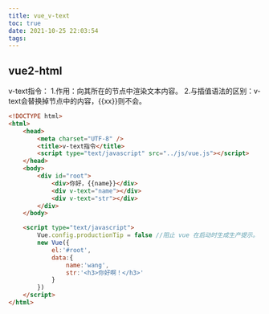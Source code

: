 ```yaml
---
title: vue_v-text
toc: true
date: 2021-10-25 22:03:54
tags:
---
```

## vue2-html
v-text指令：
    1.作用：向其所在的节点中渲染文本内容。
    2.与插值语法的区别：v-text会替换掉节点中的内容，{{xx}}则不会。
```html
<!DOCTYPE html>
<html>
	<head>
		<meta charset="UTF-8" />
		<title>v-text指令</title>
		<script type="text/javascript" src="../js/vue.js"></script>
	</head>
	<body>
		<div id="root">
			<div>你好，{{name}}</div>
			<div v-text="name"></div>
			<div v-text="str"></div>
		</div>
	</body>

	<script type="text/javascript">
		Vue.config.productionTip = false //阻止 vue 在启动时生成生产提示。
		new Vue({
			el:'#root',
			data:{
				name:'wang',
				str:'<h3>你好啊！</h3>'
			}
		})
	</script>
</html>
```